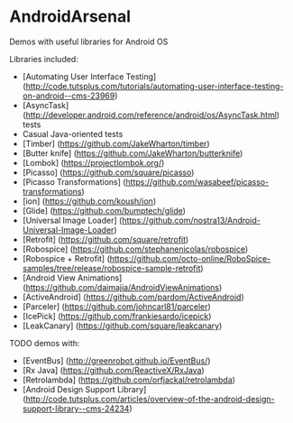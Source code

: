 # AndroidArsenal
Demos with useful libraries for Android OS

Libraries included:
- [Automating User Interface Testing] (http://code.tutsplus.com/tutorials/automating-user-interface-testing-on-android--cms-23969)
- [AsyncTask] (http://developer.android.com/reference/android/os/AsyncTask.html) tests
- Casual Java-oriented tests
- [Timber] (https://github.com/JakeWharton/timber)
- [Butter knife] (https://github.com/JakeWharton/butterknife)
- [Lombok] (https://projectlombok.org/)
- [Picasso] (https://github.com/square/picasso)
- [Picasso Transformations] (https://github.com/wasabeef/picasso-transformations)
- [ion] (https://github.com/koush/ion)
- [Glide] (https://github.com/bumptech/glide)
- [Universal Image Loader] (https://github.com/nostra13/Android-Universal-Image-Loader)
- [Retrofit] (https://github.com/square/retrofit)
- [Robospice] (https://github.com/stephanenicolas/robospice)
- [Robospice + Retrofit] (https://github.com/octo-online/RoboSpice-samples/tree/release/robospice-sample-retrofit)
- [Android View Animations] (https://github.com/daimajia/AndroidViewAnimations)
- [ActiveAndroid] (https://github.com/pardom/ActiveAndroid)
- [Parceler] (https://github.com/johncarl81/parceler)
- [IcePick] (https://github.com/frankiesardo/icepick)
- [LeakCanary] (https://github.com/square/leakcanary)

TODO demos with:
- [EventBus] (http://greenrobot.github.io/EventBus/)
- [Rx Java] (https://github.com/ReactiveX/RxJava)
- [Retrolambda] (https://github.com/orfjackal/retrolambda)
- [Android Design Support Library] (http://code.tutsplus.com/articles/overview-of-the-android-design-support-library--cms-24234)